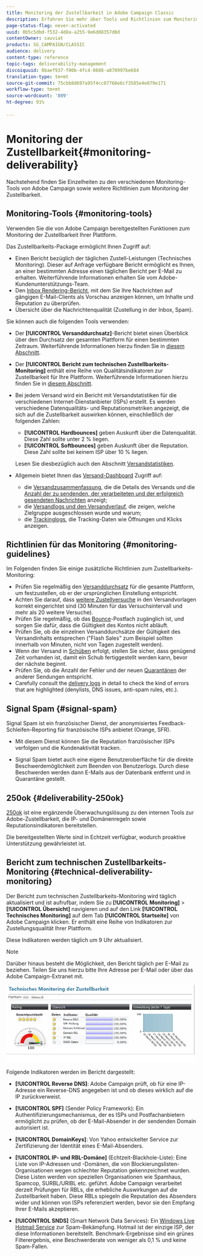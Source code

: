 ```yaml
---
title: Monitoring der Zustellbarkeit in Adobe Campaign Classic
description: Erfahren Sie mehr über Tools und Richtlinien zum Monitoring der Zustellbarkeit in Adobe Campaign Classic.
page-status-flag: never-activated
uuid: 0b5c5dbd-f532-4d8a-a255-9e6d88357d8d
contentOwner: sauviat
products: SG_CAMPAIGN/CLASSIC
audience: delivery
content-type: reference
topic-tags: deliverability-management
discoiquuid: 0baef937-f00b-4fc4-8608-a870997be684
translation-type: tm+mt
source-git-commit: 75cbb8d697a95f4cc07768e6cf3585e4e079e171
workflow-type: tm+mt
source-wordcount: '809'
ht-degree: 91%

---
```



# Monitoring der Zustellbarkeit{#monitoring-deliverability}

Nachstehend finden Sie Einzelheiten zu den verschiedenen Monitoring-Tools von Adobe Campaign sowie weitere Richtlinien zum Monitoring der Zustellbarkeit.

## Monitoring-Tools {#monitoring-tools}

Verwenden Sie die von Adobe Campaign bereitgestellten Funktionen zum Monitoring der Zustellbarkeit Ihrer Plattform.

Das Zustellbarkeits-Package ermöglicht Ihnen Zugriff auf:

* Einen Bericht bezüglich der täglichen Zustell-Leistungen (Technisches Monitoring). Dieser auf Anfrage verfügbare Bericht ermöglicht es Ihnen, an einer bestimmten Adresse einen täglichen Bericht per E-Mail zu erhalten. Weiterführende Informationen erhalten Sie vom Adobe-Kundenunterstützungs-Team.
* Den [Inbox Rendering-Bericht](../../delivery/using/inbox-rendering.md), mit dem Sie Ihre Nachrichten auf gängigen E-Mail-Clients als Vorschau anzeigen können, um Inhalte und Reputation zu überprüfen.
* Übersicht über die Nachrichtenqualität (Zustellung in der Inbox, Spam).

Sie können auch die folgenden Tools verwenden:

* Der **[!UICONTROL Versanddurchsatz]**-Bericht bietet einen Überblick über den Durchsatz der gesamten Plattform für einen bestimmten Zeitraum. Weiterführende Informationen hierzu finden Sie in [diesem Abschnitt](../../reporting/using/global-reports.md#delivery-throughput).
* Der **[!UICONTROL Bericht zum technischen Zustellbarkeits-Monitoring]** enthält eine Reihe von Qualitätsindikatoren zur Zustellbarkeit für Ihre Plattform. Weiterführende Informationen hierzu finden Sie in [diesem Abschnitt](#technical-deliverability-monitoring).
* Bei jedem Versand wird ein Bericht mit Versandstatistiken für die verschiedenen Internet-Dienstanbieter (ISPs) erstellt. Es werden verschiedene Datenqualitäts- und Reputationsmetriken angezeigt, die sich auf die Zustellbarkeit auswirken können, einschließlich der folgenden Zahlen:
   * **[!UICONTROL Hardbounces]** geben Auskunft über die Datenqualität. Diese Zahl sollte unter 2 % liegen.
   * **[!UICONTROL Softbounces]** geben Auskunft über die Reputation. Diese Zahl sollte bei keinem ISP über 10 % liegen.

   Lesen Sie diesbezüglich auch den Abschnitt [Versandstatistiken](../../reporting/using/global-reports.md#delivery-statistics).
* Allgemein bietet Ihnen das [Versand-Dashboard](../../delivery/using/monitoring-a-delivery.md#delivery-dashboard) Zugriff auf:
   * die [Versandzusammenfassung](../../delivery/using/monitoring-a-delivery.md#delivery-summary), die die Details des Versands und die [Anzahl der zu sendenden, der verarbeiteten und der erfolgreich gesendeten Nachrichten](../../delivery/using/monitoring-a-delivery.md#number-of-messages-sent) anzeigt;
   * die [Versandlogs und den Versandverlauf](../../delivery/using/monitoring-a-delivery.md#delivery-logs-and-history), die zeigen, welche Zielgruppe ausgeschlossen wurde und warum;
   * die [Trackinglogs](../../delivery/using/monitoring-a-delivery.md#tracking-logs), die Tracking-Daten wie Öffnungen und Klicks anzeigen.

## Richtlinien für das Monitoring {#monitoring-guidelines}

Im Folgenden finden Sie einige zusätzliche Richtlinien zum Zustellbarkeits-Monitoring:

* Prüfen Sie regelmäßig den [Versanddurchsatz](../../reporting/using/global-reports.md#delivery-throughput) für die gesamte Plattform, um festzustellen, ob er der ursprünglichen Einstellung entspricht.
* Achten Sie darauf, dass [weitere Zustellversuche](../../delivery/using/understanding-delivery-failures.md#retries-after-a-delivery-temporary-failure) in den Versandvorlagen korrekt eingerichtet sind (30 Minuten für das Versuchsintervall und mehr als 20 weitere Versuche).
* Prüfen Sie regelmäßig, ob das [Bounce](../../delivery/using/understanding-delivery-failures.md#bounce-mail-management)-Postfach zugänglich ist, und sorgen Sie dafür, dass die Gültigkeit des Kontos nicht abläuft.
* Prüfen Sie, ob die einzelnen Versanddurchsätze der Gültigkeit des Versandinhalts entsprechen (&quot;Flash Sales&quot; zum Beispiel sollten innerhalb von Minuten, nicht von Tagen zugestellt werden).
* Wenn der Versand in [Schüben](../../delivery/using/steps-sending-the-delivery.md#sending-using-multiple-waves) erfolgt, stellen Sie sicher, dass genügend Zeit vorhanden ist, damit ein Schub fertiggestellt werden kann, bevor der nächste beginnt.
* Prüfen Sie, ob die Anzahl der Fehler und der neuen [Quarantänen](../../delivery/using/understanding-quarantine-management.md) der anderer Sendungen entspricht.
* Carefully consult the [delivery logs](../../delivery/using/monitoring-a-delivery.md#delivery-logs-and-history) in detail to check the kind of errors that are highlighted (denylists, DNS issues, anti-spam rules, etc.).

## Signal Spam {#signal-spam}

Signal Spam ist ein französischer Dienst, der anonymisiertes Feedback-Schleifen-Reporting für französische ISPs anbietet (Orange, SFR).

* Mit diesem Dienst können Sie die Reputation französischer ISPs verfolgen und die Kundenaktivität tracken.

* Signal Spam bietet auch eine eigene Benutzeroberfläche für die direkte Beschwerdemöglichkeit zum Beenden von Benutzerlogs. Durch diese Beschwerden werden dann E-Mails aus der Datenbank entfernt und in Quarantäne gestellt.

## 250ok {#deliverability-250ok}

[250ok](https://250ok.com/) ist eine ergänzende Überwachungslösung zu den internen Tools zur Adobe-Zustellbarkeit, die IP- und Domänenregeln sowie Reputationsindikatoren bereitstellen.

Die bereitgestellten Werte sind in Echtzeit verfügbar, wodurch proaktive Unterstützung gewährleistet ist.

## Bericht zum technischen Zustellbarkeits-Monitoring {#technical-deliverability-monitoring}

Der Bericht zum technischen Zustellbarkeits-Monitoring wird täglich aktualisiert und ist aufrufbar, indem Sie zu **[!UICONTROL Monitoring]** > **[!UICONTROL Übersicht]** navigieren und auf den Link **[!UICONTROL Technisches Monitoring]** auf dem Tab **[!UICONTROL Startseite]** von Adobe Campaign klicken. Er enthält eine Reihe von Indikatoren zur Zustellungsqualität Ihrer Plattform.

Diese Indikatoren werden täglich um 9 Uhr aktualisiert.

>[!NOTE]
>
>Darüber hinaus besteht die Möglichkeit, den Bericht täglich per E-Mail zu beziehen. Teilen Sie uns hierzu bitte Ihre Adresse per E-Mail oder über das Adobe Campaign-Extranet mit.

![](assets/s_tn_del_monitoring.png)

Folgende Indikatoren werden im Bericht dargestellt:

* **[!UICONTROL Reverse DNS]**: Adobe Campaign prüft, ob für eine IP-Adresse ein Reverse-DNS angegeben ist und ob dieses wirklich auf die IP zurückverweist.

* **[!UICONTROL SPF]** (Sender Policy Framework): Ein Authentifizierungsmechanismus, der es ISPs und Postfachanbietern ermöglicht zu prüfen, ob der E-Mail-Absender in der sendenden Domain autorisiert ist.

* **[!UICONTROL DomainKeys]**: Von Yahoo entwickelter Service zur Zertifizierung der Identität eines E-Mail-Absenders.

* **[!UICONTROL IP- und RBL-Domäne]** (Echtzeit-Blackhole-Liste): Eine Liste von IP-Adressen und -Domänen, die von Blockierungslisten-Organisationen wegen schlechter Reputation gekennzeichnet wurden. Diese Listen werden von speziellen Organisationen wie Spamhaus, Spamcop, SURBL/URIBL etc. geführt. Adobe Campaign verarbeitet derzeit Prüfungen für RBLs, die erhebliche Auswirkungen auf die Zustellbarkeit haben. Diese RBLs spiegeln die Reputation des Absenders wider und können von ISPs referenziert werden, bevor sie den Empfang Ihrer E-Mails akzeptieren.

* **[!UICONTROL SNDS]** (Smart Network Data Services): Ein [Windows Live Hotmail Service](https://sendersupport.olc.protection.outlook.com/snds/FAQ.aspx) zur Spam-Bekämpfung. Hotmail ist der einzige ISP, der diese Informationen bereitstellt. Benchmark-Ergebnisse sind ein grünes Filterergebnis, eine Beschwerderate von weniger als 0,1 % und keine Spam-Fallen.

<!--### Delivery Reports - Broadcast Statistics {#broadcast-statistics}

Each delivery will generate a broadcast statistics report when you open a delivery in the “Deliveries List”, which includes some reputation metrics that may impact your deliverability.-->
